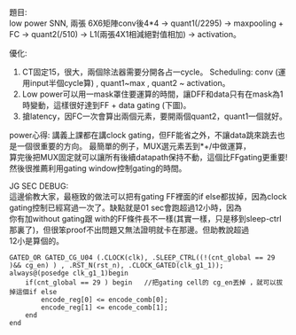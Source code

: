 題目:         
low power SNN, 兩張 6X6矩陣conv後4*4 -> quant1(/2295) -> maxpooling + FC -> quant2(/510) -> L1(兩張4X1相減絕對值相加) -> activation。    

優化:        
1. CT固定15，很大，兩個除法器需要分開各占一cycle。 Scheduling: conv (運用input半個cycle算) , quant1~max , quant2 ~ activation。
2. Low power可以用一mask罩住要運算的時間，讓DFF和data只有在mask為1時變動，這樣很好達到FF + data gating (下圖)。
3. 搶latency，因FC一次會算出兩個元素，要開兩個quant2，quant1一個就好。

power心得: 講義上課都在講clock gating，但FF能省之外，不讓data跳來跳去也是一個很重要的方向。 最簡單的例子，MUX選元素丟到*+/中做運算，    
算完後把MUX固定就可以讓所有後續datapath保持不動，這個比FFgating更重要! 然後很推薦利用gating window控制gating的時間。

JG SEC DEBUG:     
這邊偷教大家，最極致的做法可以把有gating FF裡面的if else都拔掉，因為clock gating控制已經寫過一次了。缺點就是01 sec會跑超過12小時，因為    
你有加without gating跟 with的FF條件長不一樣(其實一樣，只是移到sleep-ctrl那裏了)，但很笨proof不出問題又無法證明就卡在那邊。但助教說超過    
12小是算個的。

    GATED_OR GATED_CG_U04 (.CLOCK(clk), .SLEEP_CTRL((!(cnt_global == 29 )&& cg_en) ) , .RST_N(rst_n), .CLOCK_GATED(clk_g1_1));
    always@(posedge clk_g1_1)begin
    	if(cnt_global == 29 ) begin   //把gating cell的 cg_en丟掉 ，就可以拔掉這個if else
    		encode_reg[0] <= encode_comb[0];
    		encode_reg[1] <= encode_comb[1];
    	end
    end



